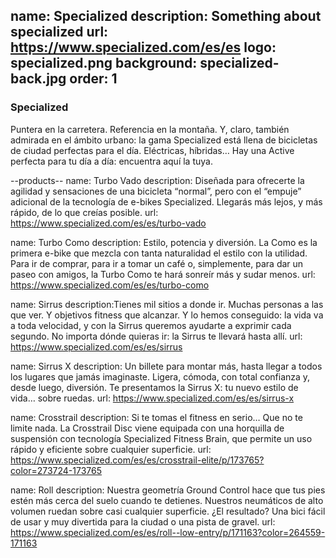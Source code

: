 name: Specialized
description: Something about specialized
url: https://www.specialized.com/es/es
logo: specialized.png
background: specialized-back.jpg
order: 1
----
### Specialized

Puntera en la carretera. Referencia en la montaña. Y, claro, también admirada en el ámbito urbano: la gama Specialized está llena de bicicletas de ciudad perfectas para el día. Eléctricas, híbridas… Hay una Active perfecta para tu día a día: encuentra aquí la tuya. 

--products--
name: Turbo Vado
description: Diseñada para ofrecerte la agilidad y sensaciones de una bicicleta “normal”, pero con el “empuje” adicional de la tecnología de e-bikes Specialized. Llegarás más lejos, y más rápido, de lo que creías posible.
url: https://www.specialized.com/es/es/turbo-vado

name: Turbo Como
description: Estilo, potencia y diversión. La Como es la primera e-bike que mezcla con tanta naturalidad el estilo con la utilidad. Para ir de comprar, para ir a tomar un café o, simplemente, para dar un paseo con amigos, la Turbo Como te hará sonreír más y sudar menos.
url: https://www.specialized.com/es/es/turbo-como

name: Sirrus
description:Tienes mil sitios a donde ir. Muchas personas a las que ver. Y objetivos fitness que alcanzar. Y lo hemos conseguido: la vida va a toda velocidad, y con la Sirrus queremos ayudarte a exprimir cada segundo. No importa dónde quieras ir: la Sirrus te llevará hasta allí.
url: https://www.specialized.com/es/es/sirrus

name: Sirrus X
description: Un billete para montar más, hasta llegar a todos los lugares que jamás imaginaste. Ligera, cómoda, con total confianza y, desde luego, diversión. Te presentamos la Sirrus X: tu nuevo estilo de vida… sobre ruedas.
url: https://www.specialized.com/es/es/sirrus-x

name: Crosstrail
description: Si te tomas el fitness en serio… Que no te limite nada. La Crosstrail Disc viene equipada con una horquilla de suspensión con tecnología Specialized Fitness Brain, que permite un uso rápido y eficiente sobre cualquier superficie.
url: https://www.specialized.com/es/es/crosstrail-elite/p/173765?color=273724-173765

name: Roll
description: Nuestra geometría Ground Control hace que tus pies estén más cerca del suelo cuando te detienes. Nuestros neumáticos de alto volumen ruedan sobre casi cualquier superficie. ¿El resultado? Una bici fácil de usar y muy divertida para la ciudad o una pista de gravel.
url: https://www.specialized.com/es/es/roll--low-entry/p/171163?color=264559-171163
